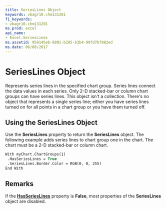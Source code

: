 ```yaml
---
title: SeriesLines Object
keywords: vbagr10.chm131201
f1_keywords:
- vbagr10.chm131201
ms.prod: excel
api_name:
- Excel.SeriesLines
ms.assetid: 958145eb-8801-b285-b3b4-99fd7b7882ed
ms.date: 06/08/2017
---
```



# SeriesLines Object

Represents series lines in the specified chart group. Series lines connect the data values in each series. Only 2-D stacked-bar or column chart groups can have series lines. This object isn't a collection. There's no object that represents a single series line; either you have series lines turned on for all points in a chart group or you have them turned off.


## Using the SeriesLines Object

Use the  **SeriesLines** property to return the **SeriesLines** object. The following example adds series lines to chart group one in the chart. The chart must be a 2-D stacked-bar or column chart.


```vb
With myChart.ChartGroups(1) 
 .HasSeriesLines = True 
 .SeriesLines.Border.Color = RGB(0, 0, 255) 
End With
```


## Remarks

If the  **[HasSeriesLines](hasserieslines-property.md)** property is  **False**, most properties of the  **SeriesLines** object are disabled.


